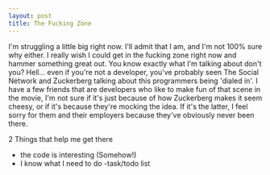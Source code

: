 ```yaml
---
layout: post
title: The Fucking Zone
---
```


I'm struggling a little big right now. I'll admit that I am, and I'm not 100% sure why either. I really wish I could get in the fucking zone right now and hammer something great out. You know exactly what I'm talking about don't you? Hell... even if you're not a developer, you've probably seen The Social Network and Zuckerberg talking about this programmers being 'dialed in'. I have a few friends that are developers who like to make fun of that scene in the movie, I'm not sure if it's just because of how Zuckerberg makes it seem cheesy, or if it's because they're mocking the idea. If it's the latter, I feel sorry for them and their employers because they've obviously never been there.

2 Things that help me get there
 - the code is interesting (Somehow!)
 - I know what I need to do -task/todo list